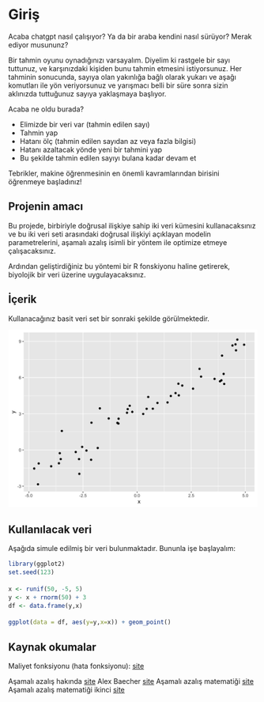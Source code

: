 # Giriş

Acaba chatgpt nasıl çalışıyor? Ya da bir araba kendini nasıl sürüyor? Merak ediyor musununz?

Bir tahmin oyunu oynadığınızı varsayalım. Diyelim ki rastgele bir sayı tuttunuz, ve karşınızdaki kişiden bunu tahmin etmesini istiyorsunuz. Her tahminin sonucunda, sayıya olan yakınlığa bağlı olarak yukarı ve aşağı komutları ile yön veriyorsunuz ve yarışmacı belli bir süre sonra sizin aklınızda tuttuğunuz sayıya yaklaşmaya başlıyor.

Acaba ne oldu burada? 

+ Elimizde bir veri var (tahmin edilen sayı)
+ Tahmin yap 
+ Hatanı ölç (tahmin edilen sayıdan az veya fazla bilgisi)
+ Hatanı azaltacak yönde yeni bir tahmini yap
+ Bu şekilde tahmin edilen sayıyı bulana kadar devam et

Tebrikler, makine öğrenmesinin en önemli kavramlarından birisini öğrenmeye başladınız! 

## Projenin amacı

Bu projede, birbiriyle doğrusal ilişkiye sahip iki veri kümesini kullanacaksınız ve bu iki veri seti arasındaki doğrusal ilişkiyi açıklayan modelin parametrelerini, aşamalı azalış isimli bir yöntem ile optimize etmeye çalışacaksınız. 

Ardından geliştirdiğiniz bu yöntemi bir R fonskiyonu haline getirerek, biyolojik bir veri üzerine uygulayacaksınız.

## İçerik

Kullanacağınız basit veri set bir sonraki şekilde görülmektedir.

![Kullanılacak Veri Seti](fig1.png)

## Kullanılacak veri

Aşağıda simule edilmiş bir veri bulunmaktadır. Bununla işe başlayalım:

```R
library(ggplot2)
set.seed(123)

x <- runif(50, -5, 5)
y <- x + rnorm(50) + 3
df <- data.frame(y,x)

ggplot(data = df, aes(y=y,x=x)) + geom_point()
```

## Kaynak okumalar

Maliyet fonksiyonu (hata fonksiyonu): [site](https://www.kdnuggets.com/2020/05/5-concepts-gradient-descent-cost-function.html)

Aşamalı azalış hakında [site](https://analyticslearn.com/gradient-descent-derivation)
Alex Baecher [site](https://www.alexbaecher.com/post/gradient-descent/)
Aşamalı azalış matematiği [site](https://towardsdatascience.com/understanding-the-mathematics-behind-gradient-descent-dde5dc9be06e)
Aşamalı azalış matematiği ikinci [site](https://mccormickml.com/2014/03/04/gradient-descent-derivation/)
